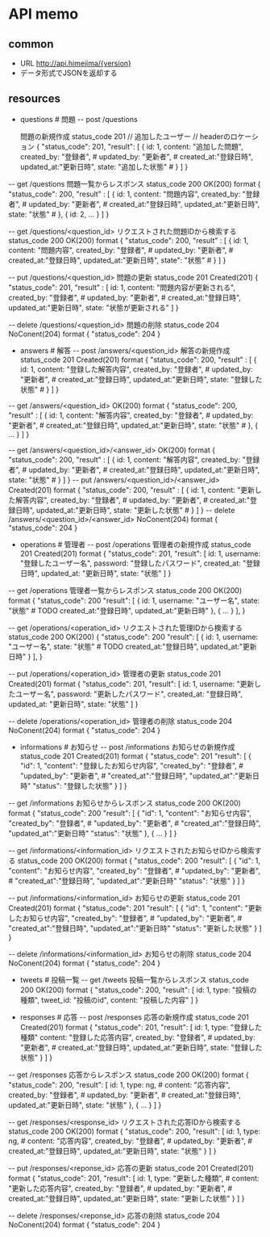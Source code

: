 # API memo

## common
- URL  http://api.himejima/{version}
- データ形式でJSONを返却する

## resources
- questions     # 問題
-- post /questions

    問題の新規作成
    status_code 201
    // 追加したユーザー
    // headerのロケーション
    {
        "status_code": 201,
        "result": [
        {
            id: 1,
            content: "追加した問題",
            created_by: "登録者", #
            updated_by: "更新者", #
            created_at:"登録日時",
            updated_at:"更新日時",
            state: "追加した状態" #
        }
        ]
    }

-- get  /questions
    問題一覧からレスポンス
    status_code 200
OK(200)
format
{
    "status_code": 200,
    "result" : [
    {
       id: 1,
       content: "問題内容",
       created_by: "登録者", #
       updated_by: "更新者", #
       created_at:"登録日時",
       updated_at:"更新日時",
       state: "状態" #
    },
    {
       id: 2,
       ...
    }
    ]
}

-- get  /questions/<question_id>
    リクエストされた問題IDから検索する
    status_code 200
    OK(200)
    format
    {
        "status_code": 200,
        "result" : [
        {
           id: 1,
           content: "問題内容",
           created_by: "登録者", #
           updated_by: "更新者", #
           created_at:"登録日時",
           updated_at:"更新日時",
           state": "状態" #
        }
        ]
    }
    

-- put /questions/<question_id>
    問題の更新
    status_code 201
Created(201)
{
    "status_code": 201,
    "result" : [
       id: 1,
       content: "問題内容が更新される",
       created_by: "登録者", #
       updated_by: "更新者", #
       created_at:"登録日時",
       updated_at:"更新日時",
       state: "状態が更新される"
    ]
}

-- delete   /questions/<question_id>
    問題の削除
    status_code 204
NoConent(204)
format
{
    "status_code": 204
}

- answers       # 解答
-- post /answers/<question_id>
    解答の新規作成
    status_code 201
Created(201)
format
{
    "status_code": 200,
    "result" : [
    {
        id: 1,
        content: "登録した解答内容",
        created_by: "登録者", #
        updated_by: "更新者", #
        created_at:"登録日時",
        updated_at:"更新日時",
        state: "登録した状態" #
    }
    ]
}

-- get  /answers/<question_id>
OK(200)
format
{
    "status_code": 200,
    "result" : [
    {
        id: 1,
        content: "解答内容",
        created_by: "登録者", #
        updated_by: "更新者", #
        created_at:"登録日時",
        updated_at:"更新日時",
        state: "状態" #
    },
    {
        ...
    }
    ]
}

-- get  /answers/<question_id>/<answer_id>
OK(200)
format
{
    "status_code": 200,
    "result" : [
    {
        id: 1,
        content: "解答内容",
        created_by: "登録者", #
        updated_by: "更新者", #
        created_at:"登録日時",
        updated_at:"更新日時",
        state: "状態" #
    }
    ]
}
-- put /answers/<question_id>/<answer_id>
Created(201)
format
{
    "status_code": 200,
    "result" : [
    {
        id: 1,
        content: "更新した解答内容",
        created_by: "登録者", #
        updated_by: "更新者", #
        created_at:"登録日時",
        updated_at:"更新日時",
        state: "更新した状態" #
    }
    ]
}
-- delete /answers/<question_id>/<answer_id>
NoConent(204)
format
{
    "status_code": 204
}


- operations    # 管理者
-- post /operations
    管理者の新規作成
    status_code 201
Created(201)
format
{
    "status_code": 201,
    "result": [
        id: 1,
        username: "登録したユーザー名",
        password: "登録したパスワード",
        created_at: "登録日時",
        updated_at: "更新日時",
        state: "状態"
    ]
}

-- get  /operations
    管理者一覧からレスポンス
    status_code 200
OK(200)
format
{
    "status_code": 200
    "result": [
    {
        id: 1,
        username: "ユーザー名",
        state: "状態" # TODO
        created_at:"登録日時",
        updated_at:"更新日時"
    },
    {
        ...
    }
    ],
}

-- get  /operations/<operation_id>
    リクエストされた管理IDから検索する
    status_code 200
OK(200)
{
    "status_code": 200
    "result": [
    {
        id: 1,
        username: "ユーザー名",
        state: "状態" # TODO
        created_at:"登録日時",
        updated_at:"更新日時"
    }
    ],
}

-- put /operations/<operation_id>
    管理者の更新
    status_code 201
Created(201)
format
{
    "status_code": 201,
    "result": [
        id: 1,
        username: "更新したユーザー名",
        password: "更新したパスワード",
        created_at: "登録日時",
        updated_at: "更新日時",
        state: "状態"
    ]
}

-- delete   /operations/<operation_id>
    管理者の削除
    status_code 204
NoConent(204)
format
{
    "status_code": 204
}

- informations  # お知らせ
-- post /informations
    お知らせの新規作成
    status_code 201
Created(201)
format
{
    "status_code": 201
    "result": [
    {
           "id": 1,
           "content": "登録したお知らせ内容",
           "created_by": "登録者", #
           "updated_by": "更新者", #
           "created_at":"登録日時",
           "updated_at":"更新日時"
           "status": "登録した状態"
    }
    ]
}


-- get  /informations
    お知らせからレスポンス
    status_code 200
OK(200)
format
{
    "status_code": 200
    "result": [
    {
           "id": 1,
           "content": "お知らせ内容",
           "created_by": "登録者", #
           "updated_by": "更新者", #
           "created_at":"登録日時",
           "updated_at":"更新日時"
           "status": "状態"
    },
    {
        ...
    }
    ]
}

-- get  /informations/<information_id>
    リクエストされたお知らせIDから検索する
    status_code 200
OK(200)
format
{
    "status_code": 200
    "result": [
    {
           "id": 1,
           "content": "お知らせ内容",
           "created_by": "登録者", #
           "updated_by": "更新者", #
           "created_at":"登録日時",
           "updated_at":"更新日時"
           "status": "状態"
    }
    ]
}
    

-- put /informations/<information_id>
    お知らせの更新
    status_code 201
Created(201)
format
{
    "status_code": 201
    "result": [
    {
           "id": 1,
           "content": "更新したお知らせ内容",
           "created_by": "登録者", #
           "updated_by": "更新者", #
           "created_at":"登録日時",
           "updated_at":"更新日時"
           "status": "更新した状態"
    }
    ]
}


-- delete   /informations/<information_id>
    お知らせの削除
    status_code 204
NoConent(204)
format
{
    "status_code": 204
}

- tweets        # 投稿一覧
-- get  /tweets
    投稿一覧からレスポンス
    status_code 200
OK(200)
format
{
    "status_code": 200,
    "result": [
        id: 1,
        type: "投稿の種類",
        tweet_id: "投稿のid",
        content: "投稿した内容"
    ]
}

- responses     # 応答
-- post /responses
    応答の新規作成
    status_code 201
Created(201)
format
{
    "status_code": 201,
    "result": [
        id: 1,
        type: "登録した種類" 
        content: "登録した応答内容",
        created_by: "登録者", #
        updated_by: "更新者", #
        created_at:"登録日時",
        updated_at:"更新日時",
        state: "登録した状態"
    }
    ]
}

-- get  /responses
    応答からレスポンス
    status_code 200
OK(200)
format
{
    "status_code": 200,
    "result": [
        id: 1,
        type: ng, # 
        content: "応答内容",
        created_by: "登録者", #
        updated_by: "更新者", #
        created_at:"登録日時",
        updated_at:"更新日時",
        state: "状態"
    },
    {
        ...
    }
    ]
}

-- get  /responses/<response_id>
    リクエストされた応答IDから検索する
    status_code 200
OK(200)
format
{
    "status_code": 200,
    "result": [
        id: 1,
        type: ng, # 
        content: "応答内容",
        created_by: "登録者", #
        updated_by: "更新者", #
        created_at:"登録日時",
        updated_at:"更新日時",
        state: "状態"
    }
    ]
}
    

-- put /responses/<reponse_id>
    応答の更新
    status_code 201
Created(201)
format
{
    "status_code": 201,
    "result": [
        id: 1,
        type: "更新した種類", # 
        content: "更新した応答内容",
        created_by: "登録者", #
        updated_by: "更新者", #
        created_at:"登録日時",
        updated_at:"更新日時",
        state: "更新した状態"
    }
    ]
}

-- delete   /responses/<reponse_id>
    応答の削除
    status_code 204
NoConent(204)
format
{
    "status_code": 204
}
